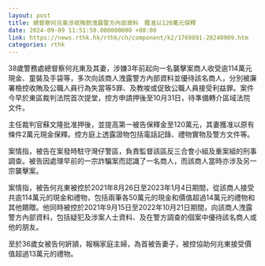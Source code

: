 ```yaml
---
layout: post
title: 總督察何兆東涉收賄款洩露警方內部資料　獲准以120萬元保釋
date: 2024-09-09 11:51:50.000000000 +08:00
link: https://news.rthk.hk/rthk/ch/component/k2/1769891-20240909.htm
categories: rthk
---
```


38歲警務處總督察何兆東及其妻，涉嫌3年前起向一名襲擊案商人收受逾114萬元現金、童裝及手袋等，多次向該商人洩露警方內部資料並優待該名商人，分別被廉署檢控收賄及公職人員行為失當等5罪、及教唆或促致公職人員接受利益罪。案件今早於東區裁判法院首次提堂，控方申請押後至10月31日，待準備轉介區域法院文件。

主任裁判官蘇文隆批准押後，並提高第一被告保釋金至120萬元，其妻獲准以原有條件2萬元現金保釋。控方庭上透露證物包括電話記錄、禮物實物及警方文件等。

案情指，被告在案發時駐守灣仔警區，負責監督該區反三合會小組及重案組的刑事調查。被告因處理早前的一宗詐騙案而認識了一名商人，而該商人當時亦涉及另一宗襲擊案。

案情指，被告何兆東被控於2021年8月26日至2023年1月4日期間，從該商人接受共逾114萬元的現金和禮物，包括兩筆各50萬元的現金和價值超過14萬元的禮物和其他饋贈。他同時被控於2021年9月15日至2022年10月21日期間，向該商人洩露警方內部資料，包括疑犯及涉案人士資料、及在警方調查的個案中優待該名商人或他的朋友。

至於36歲女被告何姸頴，報稱家庭主婦，為首被告妻子，被控協助何兆東接受價值超過13萬元的禮物。
